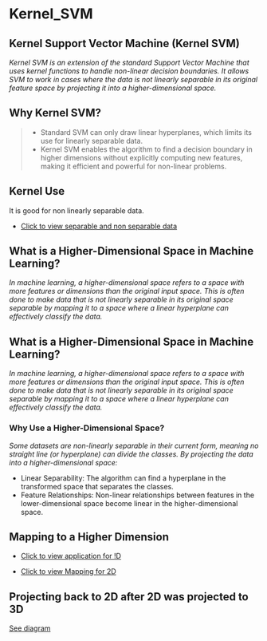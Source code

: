 # Kernel_SVM

## Kernel Support Vector Machine (Kernel SVM)
_Kernel SVM is an extension of the standard Support Vector Machine that uses kernel functions to handle non-linear decision boundaries. It allows SVM to work in cases where the data is not linearly separable in its original feature space by projecting it into a higher-dimensional space._

## Why Kernel SVM?
> + Standard SVM can only draw linear hyperplanes, which limits its use for linearly separable data.
> + Kernel SVM enables the algorithm to find a decision boundary in higher dimensions without explicitly computing new features, making it efficient and powerful for non-linear problems.

## Kernel Use
It is good for non linearly separable data.
+ [Click to view separable and non separable data](https://www.bing.com/images/search?view=detailV2&ccid=aYSDuNl6&id=6F3C2D25D4C7FF57E483F9DBB90B97071DFC2D97&thid=OIP.aYSDuNl6u06o5zqAA4ISBQHaCv&mediaurl=https%3a%2f%2fvitalflux.com%2fwp-content%2fuploads%2f2022%2f04%2fLinearly-vs-Not-linearly-separable-datasets.png&cdnurl=https%3a%2f%2fth.bing.com%2fth%2fid%2fR.698483b8d97abb4ea8e73a8003821205%3frik%3dly38HQeXC7nb%252bQ%26pid%3dImgRaw%26r%3d0&exph=363&expw=979&q=linear+separable+and+non+linear+separable&simid=608009933807172416&FORM=IRPRST&ck=055DB1A1545FD51E468A5EF7E8762EBC&selectedIndex=0&itb=0)

## What is a Higher-Dimensional Space in Machine Learning?
_In machine learning, a higher-dimensional space refers to a space with more features or dimensions than the original input space. This is often done to make data that is not linearly separable in its original space separable by mapping it to a space where a linear hyperplane can effectively classify the data._


## What is a Higher-Dimensional Space in Machine Learning?
_In machine learning, a higher-dimensional space refers to a space with more features or dimensions than the original input space. This is often done to make data that is not linearly separable in its original space separable by mapping it to a space where a linear hyperplane can effectively classify the data._

### Why Use a Higher-Dimensional Space?
_Some datasets are non-linearly separable in their current form, meaning no straight line (or hyperplane) can divide the classes. By projecting the data into a higher-dimensional space:_

+ Linear Separability: The algorithm can find a hyperplane in the transformed space that separates the classes.
+ Feature Relationships: Non-linear relationships between features in the lower-dimensional space become linear in the higher-dimensional space.

## Mapping to a Higher Dimension
+ [Click to view application for !D](https://www.bing.com/images/search?view=detailV2&ccid=Q%2f3fEto5&id=0724756F6C672379C7453228AA0665574CDCA9E5&thid=OIP.Q_3fEto5Fl6c9hvsHESnOgHaCK&mediaurl=https%3a%2f%2fwww.researchgate.net%2fprofile%2fNadhir_Ben_Halima%2fpublication%2f302594789%2ffigure%2fdownload%2ffig1%2fAS%3a360302345506818%401462914181636%2fMapping-from-1D-to-2D-Space-Feature-Space-for-Getting-Linearly-Separable-Data.png&cdnurl=https%3a%2f%2fth.bing.com%2fth%2fid%2fR.43fddf12da39165e9cf61bec1c44a73a%3frik%3d5ancTFdlBqooMg%26pid%3dImgRaw%26r%3d0&exph=248&expw=850&q=mapping+to+a+higher+dimensional+space+1D&simid=608043760946317765&FORM=IRPRST&ck=4B4987E225379026DB6E8C1966D4815E&selectedIndex=2&itb=0)

+ [Click to view Mapping for 2D](https://ibb.co/RNqHxNh)

## Projecting back to 2D after 2D was projected to 3D
[See diagram ](https://ibb.co/P486skx)
